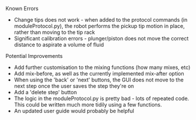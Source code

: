 Known Errors
- Change tips does not work - when added to the protocol commands (in moduleProtocol.py), the robot performs the pickup tip motion in place, rather than moving to the tip rack
- Significant calibration errors - plunger/piston does not move the correct distance to aspirate a volume of fluid

Potential Improvements
- Add further customisation to the mixing functions (how many mixes, etc)
- Add mix-before, as well as the currently implemented mix-after option
- When using the 'back' or 'next' buttons, the GUI does not move to the next step once the user saves the step they're on
- Add a 'delete step' button
- The logic in the moduleProtocol.py is pretty bad - lots of repeated code. This could be written much more tidily using a few functions.
- An updated user guide would probably be helpful
